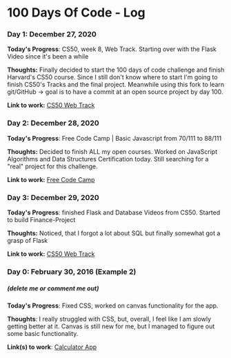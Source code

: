 # 100 Days Of Code - Log

### Day 1: December 27, 2020 

**Today's Progress**: CS50, week 8, Web Track. Starting over with the Flask Video since it's been a while

**Thoughts:** Finally decided to start the 100 days of code challenge and finish Harvard's CS50 course. Since I still don't know where to start I'm going to finish CS50's Tracks and the final project. Meanwhile using this fork to learn git/GitHub -> goal is to have a commit at an open source project by day 100.

**Link to work:** [CS50 Web Track](https://cs50.harvard.edu/x/2020/tracks/web/)

### Day 2: December 28, 2020 

**Today's Progress**: Free Code Camp | Basic Javascript from 70/111 to 88/111

**Thoughts:** Decided to finish ALL my open courses. Worked on JavaScript Algorithms and Data Structures Certification today. Still searching for a "real" project for this challenge.

**Link to work:** [Free Code Camp](https://www.freecodecamp.org/learn)

### Day 3: December 29, 2020 

**Today's Progress**: finished Flask and Database Videos from CS50. Started to build Finance-Project

**Thoughts:** Noticed, that I forgot a lot about SQL but finally somewhat got a grasp of Flask

**Link to work:** [CS50 Web Track](https://cs50.harvard.edu/x/2020/tracks/web/)

### Day 0: February 30, 2016 (Example 2)
##### (delete me or comment me out)

**Today's Progress**: Fixed CSS, worked on canvas functionality for the app.

**Thoughts**: I really struggled with CSS, but, overall, I feel like I am slowly getting better at it. Canvas is still new for me, but I managed to figure out some basic functionality.

**Link(s) to work**: [Calculator App](http://www.example.com)


